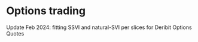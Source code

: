 # Options trading
Update Feb 2024: fitting SSVI and natural-SVI per slices for Deribit Options Quotes
